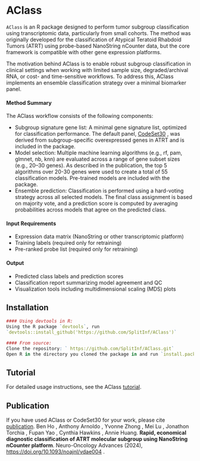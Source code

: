 
# AClass

`AClass` is an R package designed to perform tumor subgroup classification using transcriptomic data, particularly from small cohorts. The method was originally developed for the classification of Atypical Teratoid Rhabdoid Tumors (ATRT) using probe-based NanoString nCounter data, but the core framework is compatible with other gene expression platforms.

The motivation behind AClass is to enable robust subgroup classification in clinical settings when working with limited sample size, degraded/archival RNA, or cost- and time-sensitive workflows. To address this, AClass implements an ensemble classification strategy over a minimal biomarker panel.


#### Method Summary
The AClass workflow consists of the following components:
- Subgroup signature gene list: A minimal gene signature list, optimized for classification performance. The default panel, [CodeSet30](https://github.com/SplitInf/AClass/blob/main/inst/extdata/probes_list_hgnc.txt)
, was derived from subgroup-specific overexpressed genes in ATRT and is included in the package.
- Model selection: Multiple machine learning algorithms (e.g., rf, pam, glmnet, nb, knn) are evaluated across a range of gene subset sizes (e.g., 20–30 genes). As described in the publication, the top 5 algorithms over 20-30 genes were used to create a total of 55 classification models. Pre-trained models are included with the package.
- Ensemble prediction: Classification is performed using a hard-voting strategy across all selected models. The final class assignment is based on majority vote, and a prediction score is computed by averaging probabilities across models that agree on the predicted class.

#### Input Requirements
- Expression data matrix (NanoString or other transcriptomic platform)
- Training labels (required only for retraining)
- Pre-ranked probe list (required only for retraining)

#### Output
- Predicted class labels and prediction scores
- Classification report summarizing model agreement and QC
- Visualization tools including multidimensional scaling (MDS) plots


## Installation

``` r
#### Using devtools in R:
Using the R package `devtools`, run
`devtools::install_github('https://github.com/SplitInf/AClass')`

#### From source:
Clone the repository: ` https://github.com/SplitInf/AClass.git`
Open R in the directory you cloned the package in and run `install.packages('AClass', repos = NULL)`

```

## Tutorial

For detailed usage instructions, see the AClass [tutorial](http://htmlpreview.github.io/?https://github.com/SplitInf/AClass/blob/main/doc/tutorial.html).



## Publication

If you have used AClass or CodeSet30 for your work, please cite [publication](https://doi.org/10.1093/noajnl/vdae004).
Ben Ho , Anthony Arnoldo , Yvonne Zhong , Mei Lu , Jonathon Torchia , Fupan Yao , Cynthia Hawkins , Annie Huang. **Rapid, economical diagnostic classification of ATRT molecular subgroup using NanoString nCounter platform**. Neuro-Oncology Advances (2024), https://doi.org/10.1093/noajnl/vdae004 .
